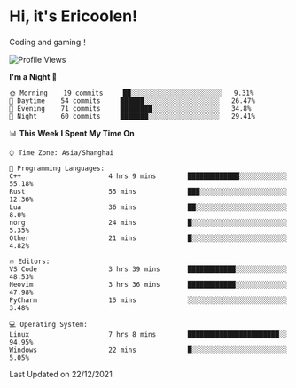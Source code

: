 # Hi, it's Ericoolen!
Coding and gaming！

<!--START_SECTION:waka-->
![Profile Views](http://img.shields.io/badge/Profile%20Views-0-blue)

**I'm a Night 🦉** 

```text
🌞 Morning    19 commits     ██░░░░░░░░░░░░░░░░░░░░░░░   9.31% 
🌆 Daytime    54 commits     ██████░░░░░░░░░░░░░░░░░░░   26.47% 
🌃 Evening    71 commits     ████████░░░░░░░░░░░░░░░░░   34.8% 
🌙 Night      60 commits     ███████░░░░░░░░░░░░░░░░░░   29.41%

```


📊 **This Week I Spent My Time On** 

```text
⌚︎ Time Zone: Asia/Shanghai

💬 Programming Languages: 
C++                      4 hrs 9 mins        █████████████░░░░░░░░░░░░   55.18% 
Rust                     55 mins             ███░░░░░░░░░░░░░░░░░░░░░░   12.36% 
Lua                      36 mins             ██░░░░░░░░░░░░░░░░░░░░░░░   8.0% 
norg                     24 mins             █░░░░░░░░░░░░░░░░░░░░░░░░   5.35% 
Other                    21 mins             █░░░░░░░░░░░░░░░░░░░░░░░░   4.82%

🔥 Editors: 
VS Code                  3 hrs 39 mins       ████████████░░░░░░░░░░░░░   48.53% 
Neovim                   3 hrs 36 mins       ████████████░░░░░░░░░░░░░   47.98% 
PyCharm                  15 mins             ░░░░░░░░░░░░░░░░░░░░░░░░░   3.48%

💻 Operating System: 
Linux                    7 hrs 8 mins        ███████████████████████░░   94.95% 
Windows                  22 mins             █░░░░░░░░░░░░░░░░░░░░░░░░   5.05%

```


 Last Updated on 22/12/2021
<!--END_SECTION:waka-->


